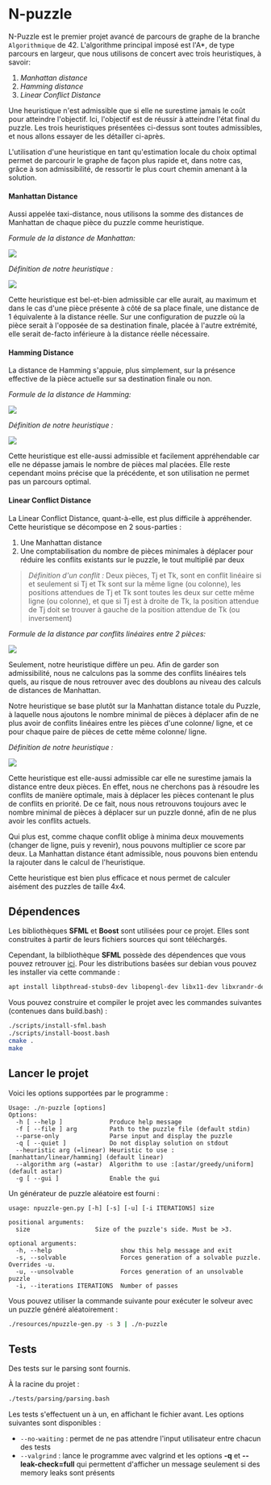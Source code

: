 # N-puzzle

N-Puzzle est le premier projet avancé de parcours de graphe de la branche `Algorithmique` de 42. L'algorithme principal imposé est l'A\*, de type parcours en largeur, que nous utilisons de concert avec trois heuristiques, à savoir:

1. _Manhattan distance_
2. _Hamming distance_
3. _Linear Conflict Distance_

Une heuristique n'est admissible que si elle ne surestime jamais le coût pour atteindre l'objectif. Ici, l'objectif est de réussir à atteindre l'état final du puzzle. Les trois heuristiques présentées ci-dessus sont toutes admissibles, et nous allons essayer de les détailler ci-après.

L'utilisation d'une heuristique en tant qu'estimation locale du choix optimal permet de parcourir le graphe de façon plus rapide et, dans notre cas, grâce à son admissibilité, de ressortir le plus court chemin amenant à la solution.

#### Manhattan Distance

Aussi appelée taxi-distance, nous utilisons la somme des distances de Manhattan de chaque pièce du puzzle comme heuristique.

_Formule de la distance de Manhattan:_

<img src="https://render.githubusercontent.com/render/math?math=Md(A%2C%20A')%20%3D%20%7CXa'%20-%20Xa%7C%20%2B%20%20%7CYa'%20-%20Ya%7C">

_Définition de notre heuristique :_

<img src="https://render.githubusercontent.com/render/math?math=%5Cbegin%7Balign*%7D%0Ah(puzzle)%20%26%3D%20%5Csum(Md(A%2CA'))%5C%20%5C%5C%0A%26%5Cforall%5C%20piece%5C%20in%5C%20Puzzle%5C%20with%5C%20%5C%5C%0A%26A%20%3Dposition%5C%20actual%5C%20piece%20%5C%5C%0A%26A'%20%3D%20expected%5C%20position%5C%20actual%5C%20piece%0A%5Cend%7Balign*%7D">

Cette heuristique est bel-et-bien admissible car elle aurait, au maximum et dans le cas d'une pièce présente à côté de sa place finale, une distance de 1 équivalente à la distance réelle. Sur une configuration de puzzle où la pièce serait à l'opposée de sa destination finale, placée à l'autre extrémité, elle serait de-facto inférieure à la distance réelle nécessaire.

#### Hamming Distance

La distance de Hamming s'appuie, plus simplement, sur la présence effective de la pièce actuelle sur sa destination finale ou non.

_Formule de la distance de Hamming:_

<img src="https://render.githubusercontent.com/render/math?math=Hd(A%2C%20A')%20%3D%20A(Xa%2C%20Ya)%20%5Cneq%20A'(Xa'%2C%20Ya')">

_Définition de notre heuristique :_

<img src="https://render.githubusercontent.com/render/math?math=%5Cbegin%7Balign*%7D%0Ah(puzzle)%20%26%3D%20%5Csum(Hd(A%2CA'))%5C%20%5C%5C%0A%26%5Cforall%5C%20piece%5C%20in%5C%20Puzzle%5C%20with%5C%20%5C%5C%0A%26A%20%3Dposition%5C%20actual%5C%20piece%20%5C%5C%0A%26A'%20%3D%20expected%5C%20position%5C%20actual%5C%20piece%0A%5Cend%7Balign*%7D">

Cette heuristique est elle-aussi admissible et facilement appréhendable car elle ne dépasse jamais le nombre de pièces mal placées. Elle reste cependant moins précise que la précédente, et son utilisation ne permet pas un parcours optimal.

#### Linear Conflict Distance

La Linear Conflict Distance, quant-à-elle, est plus difficile à appréhender. Cette heuristique se décompose en 2 sous-parties :

1. Une Manhattan distance
2. Une comptabilisation du nombre de pièces minimales à déplacer pour réduire les conflits existants sur le puzzle, le tout multiplié par deux

> _Définition d'un conflit_ _:_ Deux pièces, Tj et Tk, sont en conflit linéaire si et seulement si Tj et Tk sont sur la même ligne (ou colonne), les positions attendues de Tj et Tk sont toutes les deux sur cette même ligne (ou colonne), et que si Tj est à droite de Tk, la position attendue de Tj doit se trouver à gauche de la position attendue de Tk (ou inversement)

_Formule de la distance par conflits linéaires entre 2 pièces:_

<img src="https://render.githubusercontent.com/render/math?math=%5Cbegin%7Balign*%7D%0ALCd(A%2CB)%20%26%3D%20Md(A%2C%20A')%20%2B%20Md(B%2C%20B')%20%2B%202%20*%20conflict(A%2CB)%5C%20%5C%5C%0A%26with%5C%20%5C%5C%0A%26conflict(A%2CB)%20%3D%20presence%5C%20of%5C%20linear%5C%20conflict%5C%20or%5C%20not%5C%20%5B1%2F0%5D%2C%20%5C%5C%0A%26A%5C%20and%5C%20B%3D%20position%5C%20of%5C%202%5C%20pieces%5C%20in%5C%20puzzle%2C%20%5C%5C%0A%26A'%5C%20and%5C%20B'%3D%20respective%5C%20expected%5C%20position%5C%20of%5C%20pieces%0A%5Cend%7Balign*%7D">

Seulement, notre heuristique diffère un peu. Afin de garder son admissibilité, nous ne calculons pas la somme des conflits linéaires tels quels, au risque de nous retrouver avec des doublons au niveau des calculs de distances de Manhattan.

Notre heuristique se base plutôt sur la Manhattan distance totale du Puzzle, à laquelle nous ajoutons le nombre minimal de pièces à déplacer afin de ne plus avoir de conflits linéaires entre les pièces d'une colonne/ ligne, et ce pour chaque paire de pièces de cette même colonne/ ligne.

_Définition de notre heuristique :_

<img src="https://render.githubusercontent.com/render/math?math=%5Cbegin%7Balign*%7D%0Ah(puzzle)%20%26%3D%20Md(puzzle)%20%2B%202*%20%5Cmin%5C%7B%5C%20conflict(row%2Fcolumn)%5C%7D%5C%20%5C%5C%0A%26%5Cforall%5C%20row%2Fcolumn%5C%20in%5C%20Puzzle%5C%0A%5Cend%7Balign*%7D">

Cette heuristique est elle-aussi admissible car elle ne surestime jamais la distance entre deux pièces. En effet, nous ne cherchons pas à résoudre les conflits de manière optimale, mais à déplacer les pièces contenant le plus de conflits en priorité. De ce fait, nous nous retrouvons toujours avec le nombre minimal de pièces à déplacer sur un puzzle donné, afin de ne plus avoir les conflits actuels.

Qui plus est, comme chaque conflit oblige à minima deux mouvements (changer de ligne, puis y revenir), nous pouvons multiplier ce score par deux. La Manhattan distance étant admissible, nous pouvons bien entendu la rajouter dans le calcul de l'heuristique.

Cette heuristique est bien plus efficace et nous permet de calculer aisément des puzzles de taille 4x4.

## Dépendences

Les bibliothèques **SFML** et **Boost** sont utilisées pour ce projet. Elles sont construites à partir de leurs fichiers sources qui sont téléchargés.

Cependant, la bilbliothèque **SFML** possède des dépendences que vous pouvez retrouver [ici](https://www.sfml-dev.org/faq.php#grl-dependencies).
Pour les distributions basées sur debian vous pouvez les installer via cette commande :

```bash
apt install libpthread-stubs0-dev libopengl-dev libx11-dev libxrandr-dev libudev-dev libfreetype-dev
```

Vous pouvez construire et compiler le projet avec les commandes suivantes (contenues dans build.bash) :

```bash
./scripts/install-sfml.bash
./scripts/install-boost.bash
cmake .
make
```

## Lancer le projet

Voici les options supportées par le programme :

```
Usage: ./n-puzzle [options]
Options:
  -h [ --help ]             Produce help message
  -f [ --file ] arg         Path to the puzzle file (default stdin)
  --parse-only              Parse input and display the puzzle
  -q [ --quiet ]            Do not display solution on stdout
  --heuristic arg (=linear) Heuristic to use :[manhattan/linear/hamming] (default linear)
  --algorithm arg (=astar)  Algorithm to use :[astar/greedy/uniform] (default astar)
  -g [ --gui ]              Enable the gui
```

Un générateur de puzzle aléatoire est fourni :

```
usage: npuzzle-gen.py [-h] [-s] [-u] [-i ITERATIONS] size

positional arguments:
  size                  Size of the puzzle's side. Must be >3.

optional arguments:
  -h, --help                   show this help message and exit
  -s, --solvable               Forces generation of a solvable puzzle. Overrides -u.
  -u, --unsolvable             Forces generation of an unsolvable puzzle
  -i, --iterations ITERATIONS  Number of passes
```

Vous pouvez utiliser la commande suivante pour exécuter le solveur avec un puzzle généré aléatoirement :

```bash
./resources/npuzzle-gen.py -s 3 | ./n-puzzle
```

## Tests

Des tests sur le parsing sont fournis.

À la racine du projet :

```bash
./tests/parsing/parsing.bash
```

Les tests s'effectuent un à un, en affichant le fichier avant. Les options suivantes sont disponibles :

- `--no-waiting` : permet de ne pas attendre l'input utilisateur entre chacun des tests
- `--valgrind` : lance le programme avec valgrind et les options **-q** et **--leak-check=full** qui permettent d'afficher un message seulement si des memory leaks sont présents
